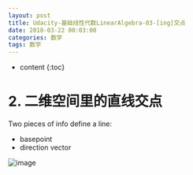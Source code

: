 ```yaml
---
layout: post
title: Udacity-基础线性代数LinearAlgebra-03-[ing]交点
date: 2018-03-22 00:03:00
categories: 数学
tags: 数学
---
```

* content
{:toc}

# 2. 二维空间里的直线交点

Two pieces of info define a line:
- basepoint
- direction vector

![image](https://user-images.githubusercontent.com/18595935/43355844-07b8d418-929f-11e8-9987-6e095ac36fb3.png)





















